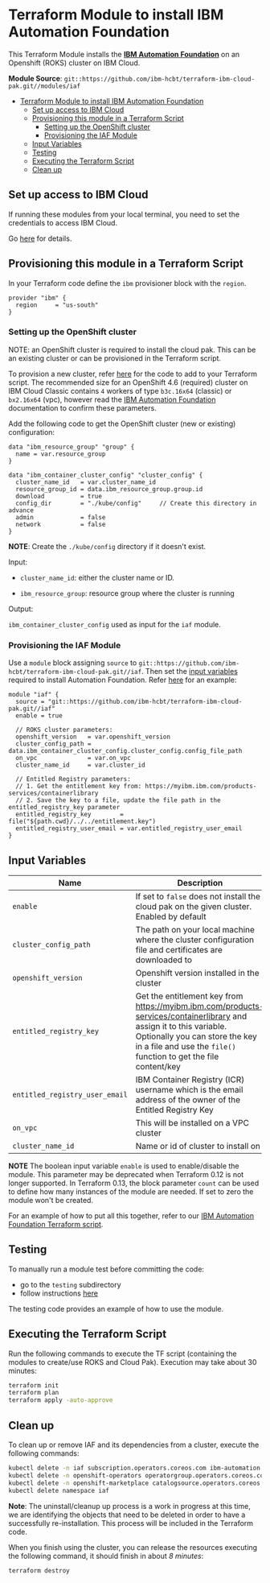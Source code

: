 # Terraform Module to install IBM Automation Foundation

This Terraform Module installs the [**IBM Automation Foundation**](https://www.ibm.com/docs/en/automationfoundation/1.0_ent) on an Openshift (ROKS) cluster on IBM Cloud.

**Module Source**: `git::https://github.com/ibm-hcbt/terraform-ibm-cloud-pak.git//modules/iaf`

- [Terraform Module to install IBM Automation Foundation](#terraform-module-to-install-ibm-automation-foundation)
  - [Set up access to IBM Cloud](#set-up-access-to-ibm-cloud)
  - [Provisioning this module in a Terraform Script](#provisioning-this-module-in-a-terraform-script)
    - [Setting up the OpenShift cluster](#setting-up-the-openshift-cluster)
    - [Provisioning the IAF Module](#provisioning-the-iaf-module)
  - [Input Variables](#input-variables)
  - [Testing](#testing)
  - [Executing the Terraform Script](#executing-the-terraform-script)
  - [Clean up](#clean-up)

## Set up access to IBM Cloud

If running these modules from your local terminal, you need to set the credentials to access IBM Cloud.

Go [here](../CREDENTIALS.md) for details.

## Provisioning this module in a Terraform Script

In your Terraform code define the `ibm` provisioner block with the `region`.

```hcl
provider "ibm" {
  region     = "us-south"
}
```

### Setting up the OpenShift cluster

NOTE: an OpenShift cluster is required to install the cloud pak. This can be an existing cluster or can be provisioned in the Terraform script.

To provision a new cluster, refer [here](https://github.com/ibm-hcbt/terraform-ibm-cloud-pak/modules/roks#building-a-new-roks-cluster) for the code to add to your Terraform script. The recommended size for an OpenShift 4.6 (required) cluster on IBM Cloud Classic contains `4` workers of type `b3c.16x64` (classic) or `bx2.16x64` (vpc), however read the [IBM Automation Foundation](https://www.ibm.com/docs/en/automationfoundation/1.0_ent?topic=installing-system-requirements) documentation to confirm these parameters.

Add the following code to get the OpenShift cluster (new or existing) configuration:

```hcl
data "ibm_resource_group" "group" {
  name = var.resource_group
}

data "ibm_container_cluster_config" "cluster_config" {
  cluster_name_id   = var.cluster_name_id
  resource_group_id = data.ibm_resource_group.group.id
  download          = true
  config_dir        = "./kube/config"     // Create this directory in advance
  admin             = false
  network           = false
}
```

**NOTE**: Create the `./kube/config` directory if it doesn't exist.

Input:

- `cluster_name_id`: either the cluster name or ID.

- `ibm_resource_group`:  resource group where the cluster is running

Output:

`ibm_container_cluster_config` used as input for the `iaf` module.

### Provisioning the IAF Module

Use a `module` block assigning `source` to `git::https://github.com/ibm-hcbt/terraform-ibm-cloud-pak.git//iaf`. Then set the [input variables](#input-variables) required to install Automation Foundation. Refer [here](../../examples/iaf) for an example:

```hcl
module "iaf" {
  source = "git::https://github.com/ibm-hcbt/terraform-ibm-cloud-pak.git//iaf"
  enable = true

  // ROKS cluster parameters:
  openshift_version   = var.openshift_version
  cluster_config_path = data.ibm_container_cluster_config.cluster_config.config_file_path
  on_vpc              = var.on_vpc
  cluster_name_id     = var.cluster_id

  // Entitled Registry parameters:
  // 1. Get the entitlement key from: https://myibm.ibm.com/products-services/containerlibrary
  // 2. Save the key to a file, update the file path in the entitled_registry_key parameter
  entitled_registry_key        = file("${path.cwd}/../../entitlement.key")
  entitled_registry_user_email = var.entitled_registry_user_email
}
```

## Input Variables

| Name                           | Description                                                                                                                                                                                                                | Default | Required |
| ------------------------------ | -------------------------------------------------------------------------------------------------------------------------------------------------------------------------------------------------------------------------- | ------- | -------- |
| `enable`                       | If set to `false` does not install the cloud pak on the given cluster. Enabled by default                                                                                                      | `true`  | No       |
| `cluster_config_path`          | The path on your local machine where the cluster configuration file and certificates are downloaded to                                                                                                                     |         | Yes      |
| `openshift_version`            | Openshift version installed in the cluster                                                                                                                                                                                 |         | Yes      |
| `entitled_registry_key`        | Get the entitlement key from https://myibm.ibm.com/products-services/containerlibrary and assign it to this variable. Optionally you can store the key in a file and use the `file()` function to get the file content/key |         | Yes      |
| `entitled_registry_user_email` | IBM Container Registry (ICR) username which is the email address of the owner of the Entitled Registry Key                                                                                                                 |         | Yes      |
| `on_vpc`                       | This will be installed on a VPC cluster  | `false` | No       |
| `cluster_name_id`                       | Name or id of cluster to install on  |  | Yes       |

**NOTE** The boolean input variable `enable` is used to enable/disable the module. This parameter may be deprecated when Terraform 0.12 is not longer supported. In Terraform 0.13, the block parameter `count` can be used to define how many instances of the module are needed. If set to zero the module won't be created.

For an example of how to put all this together, refer to our [IBM Automation Foundation Terraform script](https://github.com/ibm-hcbt/cloud-pak-sandboxes/tree/master/terraform/iaf).

## Testing

To manually run a module test before committing the code:

- go to the `testing` subdirectory
- follow instructions [here](testing/README.md)

The testing code provides an example of how to use the module.

## Executing the Terraform Script

Run the following commands to execute the TF script (containing the modules to create/use ROKS and Cloud Pak). Execution may take about 30 minutes:

```bash
terraform init
terraform plan
terraform apply -auto-approve
```

## Clean up

To clean up or remove IAF and its dependencies from a cluster, execute the following commands:

```bash
kubectl delete -n iaf subscription.operators.coreos.com ibm-automation
kubectl delete -n openshift-operators operatorgroup.operators.coreos.com iaf-group
kubectl delete -n openshift-marketplace catalogsource.operators.coreos.com opencloud-operators
kubectl delete namespace iaf
```

**Note**: The uninstall/cleanup up process is a work in progress at this time, we are identifying the objects that need to be deleted in order to have a successfully re-installation. This process will be included in the Terraform code.

When you finish using the cluster, you can release the resources executing the following command, it should finish in about _8 minutes_:

```bash
terraform destroy
```




